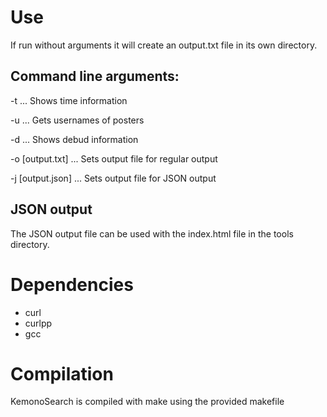 # Use
If run without arguments it will create an output.txt file in its own directory.

## Command line arguments:

-t ... Shows time information

-u ... Gets usernames of posters

-d ... Shows debud information

-o [output.txt] ... Sets output file for regular output

-j [output.json] ... Sets output file for JSON output

## JSON output

The JSON output file can be used with the index.html file in the tools directory.

# Dependencies

- curl
- curlpp
- gcc

# Compilation

KemonoSearch is compiled with make using the provided makefile
